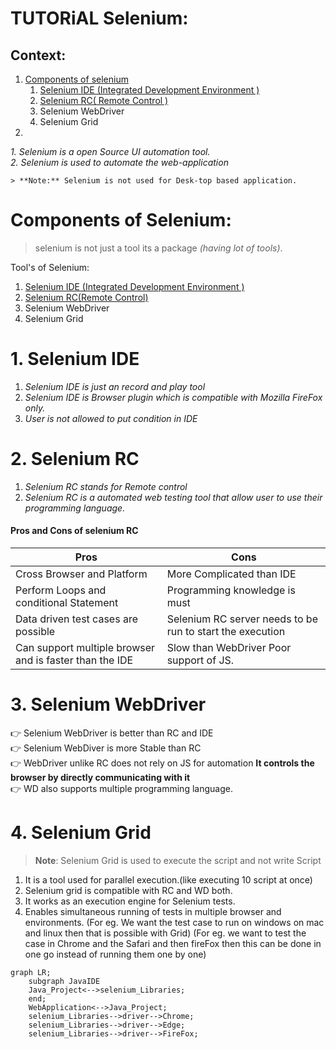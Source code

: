
# **TUTORiAL** Selenium:

## Context:
   1. [Components of selenium](#components-of-selenium)
        1. [Selenium IDE (Integrated Development Environment )](#1-selenium-ide)
        2. [Selenium RC( Remote Control )](#2-selenium-rc)
        3. Selenium WebDriver
        4. Selenium Grid
   2.


*1. **Selenium is a open Source UI automation tool.*  
2. Selenium is used to automate the web-application**


    
    > **Note:** Selenium is not used for Desk-top based application.


# Components of Selenium: 
   > selenium is not just a tool its a package _(having lot of tools)_.
   
   Tool's of Selenium:
   1. [Selenium IDE (Integrated Development Environment )](#1-selenium-ide)
   2. [Selenium RC(Remote Control)](#2-selenium-rc)
   3. Selenium WebDriver
   4. Selenium Grid
   
   # 1. Selenium IDE
   1. *Selenium IDE is just an record and play tool*
   1. *Selenium IDE is Browser plugin which is compatible with Mozilla FireFox only.*
   2. *User is not allowed to put condition in IDE*
   
   # 2. Selenium RC
   1. *Selenium RC stands for Remote control*
   2. *Selenium RC is a automated web testing tool that allow user to use their programming language.*
   
   #### Pros and Cons of selenium RC
   
                
| Pros                                                    | Cons                                                      |
|---------------------------------------------------------|---------------------|
| Cross Browser and Platform                              | More Complicated than IDE                                 |
| Perform Loops and conditional Statement                 | Programming knowledge is must                             |
| Data driven test cases are possible                     | Selenium RC server needs to be run to start the execution |
| Can support multiple browser and is faster than the IDE | Slow than WebDriver Poor support of JS.                   |


# 3. Selenium WebDriver
:point_right: Selenium WebDriver is better than RC and IDE  
:point_right: Selenium WebDiver is more Stable than RC  
:point_right: WebDriver unlike RC does not rely on JS for automation **It controls the browser by directly communicating with it**  
:point_right: WD also supports multiple programming language.

# 4. Selenium Grid
   > **Note**: Selenium Grid is used to execute the script and not write Script
   
   1. It is a tool used for parallel execution.(like executing 10 script at once)
   2. Selenium grid is compatible with RC and WD both.
   3. It works as an execution engine for Selenium tests.
   4. Enables simultaneous running of tests in multiple browser and environments.
        (For eg. We want the test case to run on windows on mac and linux then that is possible with Grid)
        (For eg. we want to test the case in Chrome and the Safari and then fireFox then this can be done in one go instead of running them one by one)
        
        
```mermaid
graph LR;
    subgraph JavaIDE
    Java_Project<-->selenium_Libraries;
    end;
    WebApplication<-->Java_Project;
    selenium_Libraries-->driver-->Chrome;
    selenium_Libraries-->driver-->Edge;
    selenium_Libraries-->driver-->FireFox;
```

